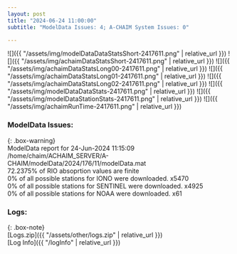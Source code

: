 ```yaml
---
layout: post
title: "2024-06-24 11:00:00"
subtitle: "ModelData Issues: 4; A-CHAIM System Issues: 0"

---
```


![]({{ "/assets/img/modelDataDataStatsShort-2417611.png" | relative_url }})
![]({{ "/assets/img/achaimDataStatsShort-2417611.png" | relative_url }})
![]({{ "/assets/img/achaimDataStatsLong00-2417611.png" | relative_url }})
![]({{ "/assets/img/achaimDataStatsLong01-2417611.png" | relative_url }})
![]({{ "/assets/img/achaimDataStatsLong02-2417611.png" | relative_url }})
![]({{ "/assets/img/modelDataDataStats-2417611.png" | relative_url }})
![]({{ "/assets/img/modelDataStationStats-2417611.png" | relative_url }})
![]({{ "/assets/img/achaimRunTime-2417611.png" | relative_url }})


### ModelData Issues:  
  
{: .box-warning}  
 ModelData report for 24-Jun-2024 11:15:09   
 /home/chaim/ACHAIM_SERVER/A-CHAIM/modelData/2024/176/11/modelData.mat   
 72.2375% of RIO absoprtion values are finite   
 0% of all possible stations for IONO were downloaded. x5470   
 0% of all possible stations for SENTINEL were downloaded. x4925   
 0% of all possible stations for NOAA were downloaded. x61   
  


### Logs:  
  
{: .box-note}  
[Logs.zip]({{ "/assets/other/logs.zip" | relative_url }})  
[Log Info]({{ "/logInfo" | relative_url }})  
